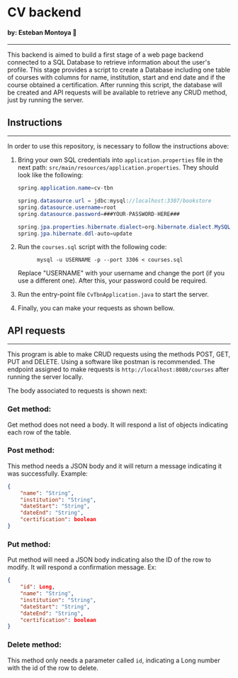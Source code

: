 # CV backend
#### by: Esteban Montoya 🦊
---

This backend is aimed to build a first stage of a web page backend connected to a SQL Database to retrieve information about the user's profile. This stage provides a script to create a Database including one table of courses with columns for name, institution, start and end date and if the course obtained a certification. After running this script, the database will be created and API requests will be available to retrieve any CRUD method, just by running the server. 

## Instructions
---

In order to use this repository, is necessary to follow the instructions above:

1. Bring your own SQL credentials into `application.properties` file in the next path: `src/main/resources/application.properties`. They should look like the following:

      ```java
      spring.application.name=cv-tbn
      
      spring.datasource.url = jdbc:mysql://localhost:3307/bookstore
      spring.datasource.username=root
      spring.datasource.password=###YOUR-PASSWORD-HERE###
      
      spring.jpa.properties.hibernate.dialect=org.hibernate.dialect.MySQL8Dialect
      spring.jpa.hibernate.ddl-auto=update
      ```
2. Run the `courses.sql` script with the following code:

   ```
         mysql -u USERNAME -p --port 3306 < courses.sql
   ```
   Replace "USERNAME" with your username and change the port (if you use a different one). After this, your password could be required.

3. Run the entry-point file `CvTbnApplication.java` to start the server.

4. Finally, you can make your requests as shown bellow.

## API requests
---

This program is able to make CRUD requests using the methods POST, GET, PUT and DELETE. Using a software like postman is recommended.
The endpoint assigned to make requests is `http://localhost:8080/courses` after running the server locally.

The body associated to requests is shown next:

### Get method:

Get method does not need a body. It will respond a list of objects indicating each row of the table.

### Post method:

This method needs a JSON body and it will return a message indicating it was successfully. Example:

```JSON
{
    "name": "String",
    "institution": "String",
    "dateStart": "String",
    "dateEnd": "String",
    "certification": boolean
}
```

### Put method:

Put method will need a JSON body indicating also the ID of the row to modify. It will respond a confirmation message. Ex:

```JSON
{
    "id": Long,
    "name": "String",
    "institution": "String",
    "dateStart": "String",
    "dateEnd": "String",
    "certification": boolean
}
```

### Delete method:

This method only needs a parameter called `id`, indicating a Long number with the id of the row to delete.

